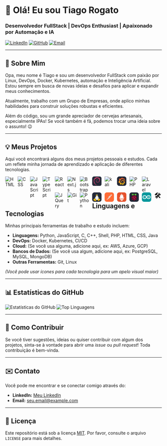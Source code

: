 # 👋 Olá! Eu sou Tiago Rogato

### Desenvolvedor FullStack | DevOps Enthusiast | Apaixonado por Automação e IA

[<img alt="LinkedIn" src="https://img.shields.io/badge/LinkedIn-0077B5?style=for-the-badge&logo=linkedin&logoColor=white" />](https://www.linkedin.com/in/tiago-rogato-da-silveira-095563b6/)
[<img alt="GitHub" src="https://img.shields.io/badge/GitHub-100000?style=for-the-badge&logo=github&logoColor=white" />](https://github.com/TRogato/Trogato)
[<img alt="Email" src="https://img.shields.io/badge/Email-D14836?style=for-the-badge&logo=gmail&logoColor=white" />](t.rogato@gmail.com)

---

## 🚀 Sobre Mim

Opa, meu nome é Tiago e sou um desenvolvedor FullStack com paixão por Linux, DevOps, Docker, Kubernetes, automação e Inteligência Artificial. Estou sempre em busca de novas ideias e desafios para aplicar e expandir meus conhecimentos.

Atualmente, trabalho com um Grupo de Empresas, onde aplico minhas habilidades para construir soluções robustas e eficientes.

Além do código, sou um grande apreciador de cervejas artesanais, especialmente IPAs! Se você também é fã, podemos trocar uma ideia sobre o assunto! 😉

---

## 💡 Meus Projetos

Aqui você encontrará alguns dos meus projetos pessoais e estudos. Cada um reflete minha jornada de aprendizado e aplicação de diferentes tecnologias.



<img 
    align="left" 
    alt="HTML"
    title="HTML" 
    width="30px" 
    style="padding-right: 10px;" 
    src="https://cdn.jsdelivr.net/gh/devicons/devicon@latest/icons/html5/html5-original.svg" 
/>
<img 
    align="left" 
    alt="CSS" 
    title="CSS"
    width="30px" 
    style="padding-right: 10px;" 
    src="https://cdn.jsdelivr.net/gh/devicons/devicon@latest/icons/css3/css3-original.svg" 
/>
<img 
    align="left" 
    alt="JavaScript" 
    title="JavaScript"
    width="30px" 
    style="padding-right: 10px;" 
    src="https://cdn.jsdelivr.net/gh/devicons/devicon@latest/icons/javascript/javascript-original.svg" 
/>
<img 
    align="left" 
    alt="TypeScript"
    title="TypeScript" 
    width="30px" 
    style="padding-right: 10px;" 
    src="https://cdn.jsdelivr.net/gh/devicons/devicon@latest/icons/typescript/typescript-original.svg" 
/>
<img 
    align="left" 
    alt="React"
    title="React" 
    width="30px" 
    style="padding-right: 10px;" 
    src="https://cdn.jsdelivr.net/gh/devicons/devicon@latest/icons/react/react-original.svg" 
/>
<img 
    align="left" 
    alt="Next.js" 
    title="Next.js"
    width="30px" 
    style="padding-right: 10px;" 
    src="https://cdn.jsdelivr.net/gh/devicons/devicon@latest/icons/nextjs/nextjs-original.svg" 
/>
<img 
    align="left" 
    alt="Bootstrap"
    title="Bootstrap" 
    width="30px" 
    style="padding-right: 10px;" 
    src="https://cdn.jsdelivr.net/gh/devicons/devicon@latest/icons/bootstrap/bootstrap-original.svg" 
/>
<img 
    align="left" 
    alt="debian" 
    title="debian"
    width="30px" 
    style="padding-right: 10px;" 
    src="https://github.com/tandpfun/skill-icons/blob/main/icons/Debian-Dark.svg" 
/>
<img 
    align="left" 
    alt="kali" 
    title="kali"
    width="30px" 
    style="padding-right: 10px;" 
    src="https://github.com/tandpfun/skill-icons/blob/main/icons/Kali-Dark.svg" 
/>
<img 
    align="left" 
    alt="grafana" 
    title="grafana"
    width="30px" 
    style="padding-right: 10px;" 
    src="https://github.com/tandpfun/skill-icons/blob/main/icons/Grafana-Dark.svg" 
/>
<img 
    align="left" 
    alt="PHP" 
    title="PHP"
    width="30px" 
    style="padding-right: 10px;" 
    src="https://cdn.jsdelivr.net/gh/devicons/devicon@latest/icons/php/php-original.svg" 
/>
<img 
    align="left" 
    alt="Laravel" 
    title="Laravel"
    width="30px" 
    style="padding-right: 10px;" 
    src="https://cdn.jsdelivr.net/gh/devicons/devicon@latest/icons/laravel/laravel-original.svg" 
/>
<img 
    align="left" 
    alt="JQuery" 
    title="JQuery"
    width="30px" 
    style="padding-right: 10px;" 
    src="https://cdn.jsdelivr.net/gh/devicons/devicon@latest/icons/jquery/jquery-original.svg" 
/>
<img 
    align="left" 
    alt="Git" 
    title="Git"
    width="30px" 
    style="padding-right: 10px;" 
    src="https://cdn.jsdelivr.net/gh/devicons/devicon@latest/icons/git/git-original.svg" 
/>
<img 
    align="left" 
    alt="Python" 
    title="Python"
    width="30px" 
    style="padding-right: 10px;" 
    src="https://cdn.jsdelivr.net/gh/devicons/devicon@latest/icons/python/python-original.svg" 
/>
<img 
    align="left" 
    alt="linux" 
    title="linux"
    width="30px" 
    style="padding-right: 10px;" 
    src="https://github.com/tandpfun/skill-icons/blob/main/icons/Linux-Dark.svg" 
/>
<img 
    align="left" 
    alt="postman" 
    title="postman"
    width="30px" 
    style="padding-right: 10px;" 
    src="https://github.com/tandpfun/skill-icons/blob/main/icons/Postman.svg" 
/>
<img 
    align="left" 
    alt="Prometheus" 
    title="Prometheus"
    width="30px" 
    style="padding-right: 10px;" 
    src="https://github.com/tandpfun/skill-icons/blob/main/icons/Prometheus.svg" 
/>
<img 
    align="left" 
    alt="Pi" 
    title="Pi"
    width="30px" 
    style="padding-right: 10px;" 
    src="https://github.com/tandpfun/skill-icons/blob/main/icons/RaspberryPi-Dark.svg" 
/>
<img 
    align="left" 
    alt="Arduino" 
    title="Arduino"
    width="30px" 
    style="padding-right: 10px;" 
    src="https://github.com/tandpfun/skill-icons/blob/main/icons/Arduino.svg" 
/>

<br>

## 🛠️ Linguagens e Tecnologias

Minhas principais ferramentas de trabalho e estudo incluem:

*   **Linguagens:** Python, JavaScript, C, C++, Shell, PHP, HTML, CSS, Java
*   **DevOps:** Docker, Kubernetes, CI/CD
*   **Cloud:** (Se você usa alguma, adicione aqui, ex: AWS, Azure, GCP)
*   **Bancos de Dados:** (Se você usa algum, adicione aqui, ex: PostgreSQL, MySQL, MongoDB)
*   **Outras Ferramentas:** Git, Linux

*(Você pode usar ícones para cada tecnologia para um apelo visual maior)*

---

## 📊 Estatísticas do GitHub

<p align="left">
  <img src="https://github-readme-stats.vercel.app/api?username=TRogato&show_icons=true&theme=radical" alt="Estatísticas do GitHub" />
  <img src="https://github-readme-stats.vercel.app/api/top-langs/?username=TRogato&layout=compact&theme=radical" alt="Top Linguagens" />
</p>

---

## 🤝 Como Contribuir

Se você tiver sugestões, ideias ou quiser contribuir com algum dos projetos, sinta-se à vontade para abrir uma *issue* ou *pull request*! Toda contribuição é bem-vinda.

---

## ✉️ Contato

Você pode me encontrar e se conectar comigo através do:

*   **LinkedIn:** [Meu LinkedIn](https://www.linkedin.com/in/tiago-rogato-da-silveira-095563b6/)
*   **Email:** [seu.email@example.com](mailto:t.rogato@gmail.com)

---

## 📄 Licença

Este repositório está sob a licença [MIT](https://github.com/TRogato/Trogato/blob/main/LICENSE). Por favor, consulte o arquivo `LICENSE` para mais detalhes.
